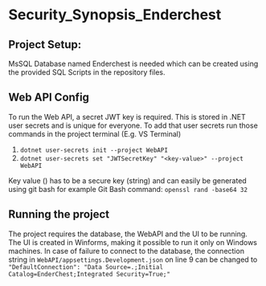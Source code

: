 # Security_Synopsis_Enderchest
## Project Setup:
MsSQL Database named Enderchest is needed which can be created using the provided SQL Scripts in the repository files.

## Web API Config
To run the Web API, a secret JWT key is required. This is stored in .NET user secrets and is unique for everyone.
To add that user secrets run those commands in the project terminal (E.g. VS Terminal)
1) `dotnet user-secrets init --project WebAPI`
2) `dotnet user-secrets set "JWTSecretKey" "<key-value>" --project WebAPI`

Key value (<key-value>) has to be a secure key (string) and can easily be generated using git bash for example
Git Bash command:  `openssl rand -base64 32`

## Running the project
The project requires the database, the WebAPI and the UI to be running. The UI is created in Winforms, making it possible to run it only on Windows machines.
In case of failure to connect to the database, the connection string in `WebAPI/appsettings.Development.json` on line 9 can be changed to `    "DefaultConnection": "Data Source=.;Initial Catalog=EnderChest;Integrated Security=True;"`
